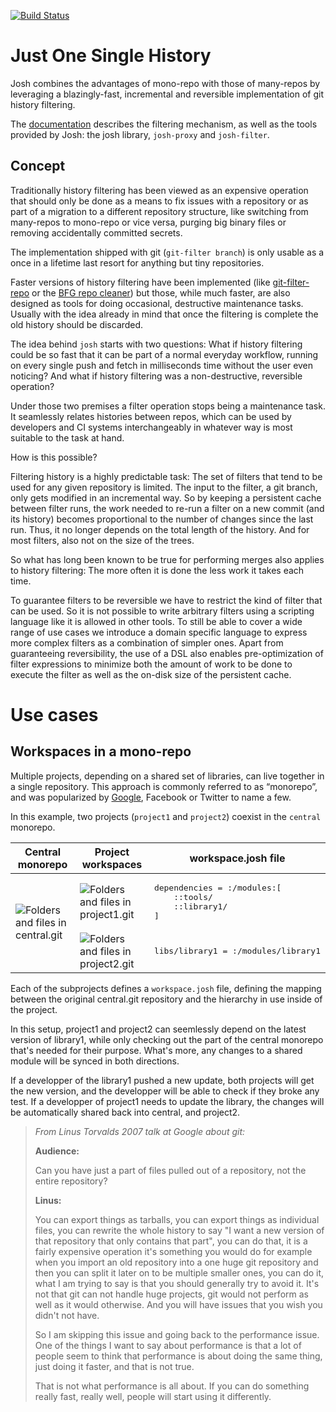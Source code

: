 [![Build Status](https://github.com/esrlabs/josh/workflows/Rust/badge.svg?branch=master)](https://github.com/esrlabs/josh/actions)
# Just One Single History

Josh combines the advantages of mono-repo with those of many-repos by leveraging a blazingly-fast,
incremental and reversible implementation of git history filtering.

The [documentation](https://esrlabs.github.io/josh/) describes the filtering mechanism, as well as
the tools provided by Josh: the josh library, `josh-proxy` and `josh-filter`.

## Concept

Traditionally history filtering has been viewed as an expensive operation that should only be done
as a means to fix issues with a repository or as part of a migration to a different repository
structure, like switching from many-repos to mono-repo or vice versa, purging big binary files or
removing accidentally committed secrets.

The implementation shipped with git (`git-filter branch`) is only usable as a once in a lifetime
last resort for anything but tiny repositories.

Faster versions of history filtering have been implemented (like
[git-filter-repo](https://github.com/newren/git-filter-repo) or the
[BFG repo cleaner](https://rtyley.github.io/bfg-repo-cleaner/)) but those, while much faster,
are also designed as tools for doing occasional, destructive maintenance tasks. Usually with the
idea already in mind that once the filtering is complete the old history should be discarded.

The idea behind `josh` starts with two questions: What if history filtering could be so fast that it
can be part of a normal everyday workflow, running on every single push and fetch in milliseconds
time without the user even noticing?  And what if history filtering was a non-destructive,
reversible operation?

Under those two premises a filter operation stops being a maintenance task. It seamlessly relates
histories between repos, which can be used by developers and CI systems interchangeably in whatever
way is most suitable to the task at hand.

How is this possible?

Filtering history is a highly predictable task: The set of filters that tend to be used for any
given repository is limited. The input to the filter, a git branch, only gets modified in an
incremental way.  So by keeping a persistent cache between filter runs, the work needed to re-run a
filter on a new commit (and its history) becomes proportional to the number of changes since the
last run.  Thus, it no longer depends on the total length of the history. And for most filters, also
not on the size of the trees.

So what has long been known to be true for performing merges also applies to history filtering: The
more often it is done the less work it takes each time.

To guarantee filters to be reversible we have to restrict the kind of filter that can be used. So it
is not possible to write arbitrary filters using a scripting language like it is allowed in other
tools.
To still be able to cover a wide range of use cases we introduce a domain specific language to
express more complex filters as a combination of simpler ones. Apart from guaranteeing
reversibility, the use of a DSL also enables pre-optimization of filter expressions to minimize both
the amount of work to be done to execute the filter as well as the on-disk size of the persistent
cache.

# Use cases

## Workspaces in a mono-repo

Multiple projects, depending on a shared set of libraries, can live together in a single repository.
This approach is commonly referred to as “monorepo”, and was popularized by
[Google](https://people.engr.ncsu.edu/ermurph3/papers/seip18.pdf), Facebook or Twitter to name a
few.

In this example, two projects (`project1` and `project2`) coexist in the `central` monorepo.

<table>
    <thead>
        <tr>
            <th>Central monorepo</th>
            <th>Project workspaces</th>
            <th>workspace.josh file</th>
        </tr>
    </thead>
    <tbody>
        <tr>
            <td rowspan=2><img src="./img/central.svg?sanitize=true" alt="Folders and files in central.git" /></td>
            <td><img src="./img/project1.svg?sanitize=true" alt="Folders and files in project1.git" /></td>
            <td>
<pre>
dependencies = :/modules:[
    ::tools/
    ::library1/
]
</pre>
        </tr>
        <tr>
            <td><img src="./img/project2.svg?sanitize=true" alt="Folders and files in project2.git" /></td>
            <td>
<pre>libs/library1 = :/modules/library1</pre></td>
        </tr>
    </tbody>
</table>

Each of the subprojects defines a `workspace.josh` file, defining the mapping between the original central.git repository and the hierarchy in use inside of the project.

In this setup, project1 and project2 can seemlessly depend on the latest version of library1, while only checking out the part of the central monorepo that's needed for their purpose.
What's more, any changes to a shared module will be synced in both directions.

If a developper of the library1 pushed a new update, both projects will get the new version, and the developper will be able to check if they broke any test.
If a developper of project1 needs to update the library, the changes will be automatically shared back into central, and project2.

>*_From Linus Torvalds 2007 talk at Google about git:_*
>
>**Audience:**
>
>Can you have just a part of files pulled out of a repository, not the entire repository?
>
>**Linus:**
>
>You can export things as tarballs, you can export things as individual files, you can rewrite the whole history to say "I want a new version of that repository that only contains that part", you can do that, it is a fairly expensive operation it's something you would do for example when you import an old repository into a one huge git repository and then you can split it later on to be multiple smaller ones, you can do it, what I am trying to say is that you should generally try to avoid it. It's not that git can not handle huge projects, git would not perform as well as it would otherwise. And you will have issues that you wish you didn't not have.
>
>So I am skipping this issue and going back to the performance issue. One of the things I want to say about performance is that a lot of people seem to think that performance is about doing the same thing, just doing it faster, and that is not true.
>
>That is not what performance is all about. If you can do something really fast, really well, people will start using it differently.
> 
